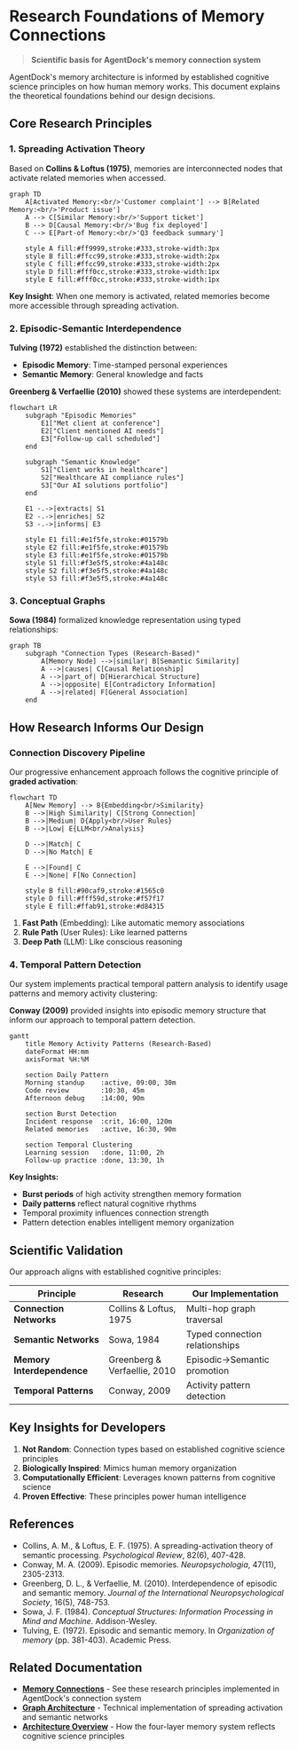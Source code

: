 # Research Foundations of Memory Connections

> **Scientific basis for AgentDock's memory connection system**

AgentDock's memory architecture is informed by established cognitive science principles on how human memory works. This document explains the theoretical foundations behind our design decisions.

## Core Research Principles

### 1. Spreading Activation Theory

Based on **Collins & Loftus (1975)**, memories are interconnected nodes that activate related memories when accessed.

```mermaid
graph TD
    A[Activated Memory:<br/>'Customer complaint'] --> B[Related Memory:<br/>'Product issue']
    A --> C[Similar Memory:<br/>'Support ticket']
    B --> D[Causal Memory:<br/>'Bug fix deployed']
    C --> E[Part-of Memory:<br/>'Q3 feedback summary']
    
    style A fill:#ff9999,stroke:#333,stroke-width:3px
    style B fill:#ffcc99,stroke:#333,stroke-width:2px
    style C fill:#ffcc99,stroke:#333,stroke-width:2px
    style D fill:#fff0cc,stroke:#333,stroke-width:1px
    style E fill:#fff0cc,stroke:#333,stroke-width:1px
```

**Key Insight**: When one memory is activated, related memories become more accessible through spreading activation.

### 2. Episodic-Semantic Interdependence

**Tulving (1972)** established the distinction between:
- **Episodic Memory**: Time-stamped personal experiences
- **Semantic Memory**: General knowledge and facts

**Greenberg & Verfaellie (2010)** showed these systems are interdependent:

```mermaid
flowchart LR
    subgraph "Episodic Memories"
        E1["Met client at conference"]
        E2["Client mentioned AI needs"]
        E3["Follow-up call scheduled"]
    end
    
    subgraph "Semantic Knowledge"
        S1["Client works in healthcare"]
        S2["Healthcare AI compliance rules"]
        S3["Our AI solutions portfolio"]
    end
    
    E1 -.->|extracts| S1
    E2 -.->|enriches| S2
    S3 -.->|informs| E3
    
    style E1 fill:#e1f5fe,stroke:#01579b
    style E2 fill:#e1f5fe,stroke:#01579b
    style E3 fill:#e1f5fe,stroke:#01579b
    style S1 fill:#f3e5f5,stroke:#4a148c
    style S2 fill:#f3e5f5,stroke:#4a148c
    style S3 fill:#f3e5f5,stroke:#4a148c
```

### 3. Conceptual Graphs

**Sowa (1984)** formalized knowledge representation using typed relationships:

```mermaid
graph TB
    subgraph "Connection Types (Research-Based)"
        A[Memory Node] -->|similar| B[Semantic Similarity]
        A -->|causes| C[Causal Relationship]
        A -->|part_of| D[Hierarchical Structure]
        A -->|opposite| E[Contradictory Information]
        A -->|related| F[General Association]
    end
```

## How Research Informs Our Design

### Connection Discovery Pipeline

Our progressive enhancement approach follows the cognitive principle of **graded activation**:

```mermaid
flowchart TD
    A[New Memory] --> B{Embedding<br/>Similarity}
    B -->|High Similarity| C[Strong Connection]
    B -->|Medium| D{Apply<br/>User Rules}
    B -->|Low| E{LLM<br/>Analysis}
    
    D -->|Match| C
    D -->|No Match| E
    
    E -->|Found| C
    E -->|None| F[No Connection]
    
    style B fill:#90caf9,stroke:#1565c0
    style D fill:#fff59d,stroke:#f57f17
    style E fill:#ffab91,stroke:#d84315
```

1. **Fast Path** (Embedding): Like automatic memory associations
2. **Rule Path** (User Rules): Like learned patterns
3. **Deep Path** (LLM): Like conscious reasoning

### 4. Temporal Pattern Detection

Our system implements practical temporal pattern analysis to identify usage patterns and memory activity clustering:

**Conway (2009)** provided insights into episodic memory structure that inform our approach to temporal pattern detection.

```mermaid
gantt
    title Memory Activity Patterns (Research-Based)
    dateFormat HH:mm
    axisFormat %H:%M
    
    section Daily Pattern
    Morning standup    :active, 09:00, 30m
    Code review        :10:30, 45m
    Afternoon debug    :14:00, 90m
    
    section Burst Detection
    Incident response  :crit, 16:00, 120m
    Related memories   :active, 16:30, 90m
    
    section Temporal Clustering
    Learning session   :done, 11:00, 2h
    Follow-up practice :done, 13:30, 1h
```

**Key Insights:**
- **Burst periods** of high activity strengthen memory formation
- **Daily patterns** reflect natural cognitive rhythms
- Temporal proximity influences connection strength
- Pattern detection enables intelligent memory organization

## Scientific Validation

Our approach aligns with established cognitive principles:

| Principle | Research | Our Implementation |
|-----------|----------|-------------------|
| **Connection Networks** | Collins & Loftus, 1975 | Multi-hop graph traversal |
| **Semantic Networks** | Sowa, 1984 | Typed connection relationships |
| **Memory Interdependence** | Greenberg & Verfaellie, 2010 | Episodic→Semantic promotion |
| **Temporal Patterns** | Conway, 2009 | Activity pattern detection |

## Key Insights for Developers

1. **Not Random**: Connection types based on established cognitive science principles
2. **Biologically Inspired**: Mimics human memory organization
3. **Computationally Efficient**: Leverages known patterns from cognitive science
4. **Proven Effective**: These principles power human intelligence

## References

- Collins, A. M., & Loftus, E. F. (1975). A spreading-activation theory of semantic processing. *Psychological Review*, 82(6), 407-428.
- Conway, M. A. (2009). Episodic memories. *Neuropsychologia*, 47(11), 2305-2313.
- Greenberg, D. L., & Verfaellie, M. (2010). Interdependence of episodic and semantic memory. *Journal of the International Neuropsychological Society*, 16(5), 748-753.
- Sowa, J. F. (1984). *Conceptual Structures: Information Processing in Mind and Machine*. Addison-Wesley.
- Tulving, E. (1972). Episodic and semantic memory. In *Organization of memory* (pp. 381-403). Academic Press.

## Related Documentation

- **[Memory Connections](./memory-connections.md)** - See these research principles implemented in AgentDock's connection system
- **[Graph Architecture](./graph-architecture.md)** - Technical implementation of spreading activation and semantic networks
- **[Architecture Overview](./architecture-overview.md)** - How the four-layer memory system reflects cognitive science principles
